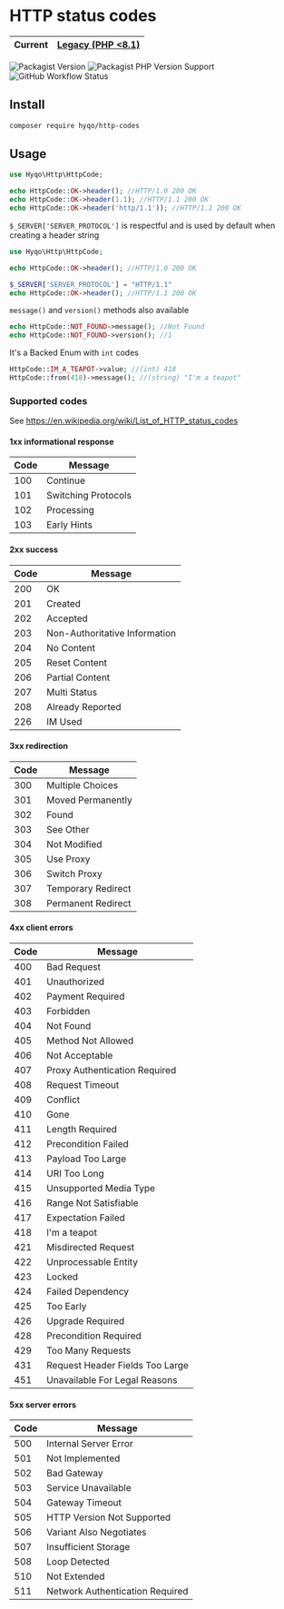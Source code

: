 # HTTP status codes

| **Current** | [Legacy (PHP <8.1)](https://github.com/hyqo/http-codes/tree/php7.2) | 
|-------------|---------------------------------------------------------------------|

![Packagist Version](https://img.shields.io/packagist/v/hyqo/http-codes?style=flat-square)
![Packagist PHP Version Support](https://img.shields.io/packagist/php-v/hyqo/http-codes?style=flat-square)
![GitHub Workflow Status](https://img.shields.io/github/actions/workflow/status/hyqo/http-codes/tests.yml?branch=main&label=tests&style=flat-square)

## Install

```sh
composer require hyqo/http-codes
```
## Usage
```php
use Hyqo\Http\HttpCode;

echo HttpCode::OK->header(); //HTTP/1.0 200 OK
echo HttpCode::OK->header(1.1); //HTTP/1.1 200 OK
echo HttpCode::OK->header('http/1.1')); //HTTP/1.1 200 OK
```

`$_SERVER['SERVER_PROTOCOL']` is respectful and is used by default when creating a header string
```php
use Hyqo\Http\HttpCode;

echo HttpCode::OK->header(); //HTTP/1.0 200 OK

$_SERVER['SERVER_PROTOCOL'] = "HTTP/1.1"
echo HttpCode::OK->header(); //HTTP/1.1 200 OK
```

`message()` and `version()` methods also available
```php
echo HttpCode::NOT_FOUND->message(); //Not Found
echo HttpCode::NOT_FOUND->version(); //1
```

It's a Backed Enum with `int` codes 
```php
HttpCode::IM_A_TEAPOT->value; //(int) 418
HttpCode::from(418)->message(); //(string) "I'm a teapot"
```

### Supported codes
See https://en.wikipedia.org/wiki/List_of_HTTP_status_codes

#### 1xx informational response
| Code | Message                         |
|------|---------------------------------|
| 100  | Continue                        |
| 101  | Switching Protocols             |
| 102  | Processing                      |
| 103  | Early Hints                     |

#### 2xx success
| Code | Message                         |
|------|---------------------------------|
| 200  | OK                              |
| 201  | Created                         |
| 202  | Accepted                        |
| 203  | Non-Authoritative Information   |
| 204  | No Content                      |
| 205  | Reset Content                   |
| 206  | Partial Content                 |
| 207  | Multi Status                    |
| 208  | Already Reported                |
| 226  | IM Used                         |

#### 3xx redirection
| Code | Message                         |
|------|---------------------------------|
| 300  | Multiple Choices                |
| 301  | Moved Permanently               |
| 302  | Found                           |
| 303  | See Other                       |
| 304  | Not Modified                    |
| 305  | Use Proxy                       |
| 306  | Switch Proxy                    |
| 307  | Temporary Redirect              |
| 308  | Permanent Redirect              |

#### 4xx client errors
| Code | Message                         |
|------|---------------------------------|
| 400  | Bad Request                     |
| 401  | Unauthorized                    |
| 402  | Payment Required                |
| 403  | Forbidden                       |
| 404  | Not Found                       |
| 405  | Method Not Allowed              |
| 406  | Not Acceptable                  |
| 407  | Proxy Authentication Required   |
| 408  | Request Timeout                 |
| 409  | Conflict                        |
| 410  | Gone                            |
| 411  | Length Required                 |
| 412  | Precondition Failed             |
| 413  | Payload Too Large               |
| 414  | URI Too Long                    |
| 415  | Unsupported Media Type          |
| 416  | Range Not Satisfiable           |
| 417  | Expectation Failed              |
| 418  | I'm a teapot                    |
| 421  | Misdirected Request             |
| 422  | Unprocessable Entity            |
| 423  | Locked                          |
| 424  | Failed Dependency               |
| 425  | Too Early                       |
| 426  | Upgrade Required                |
| 428  | Precondition Required           |
| 429  | Too Many Requests               |
| 431  | Request Header Fields Too Large |
| 451  | Unavailable For Legal Reasons   |

#### 5xx server errors
| Code | Message                         |
|------|---------------------------------|
| 500  | Internal Server Error           |
| 501  | Not Implemented                 |
| 502  | Bad Gateway                     |
| 503  | Service Unavailable             |
| 504  | Gateway Timeout                 |
| 505  | HTTP Version Not Supported      |
| 506  | Variant Also Negotiates         |
| 507  | Insufficient Storage            |
| 508  | Loop Detected                   |
| 510  | Not Extended                    |
| 511  | Network Authentication Required |
